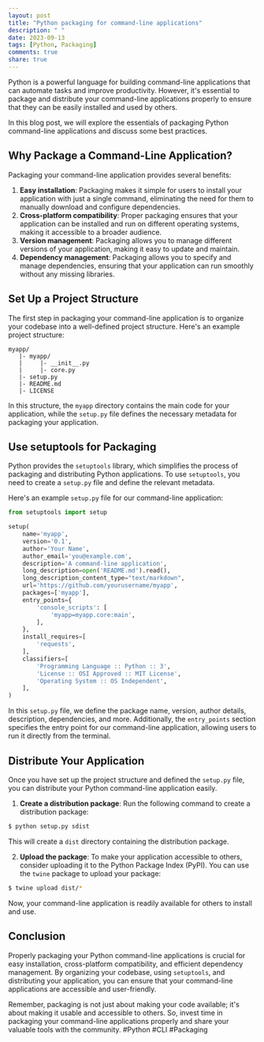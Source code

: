 ```yaml
---
layout: post
title: "Python packaging for command-line applications"
description: " "
date: 2023-09-13
tags: [Python, Packaging]
comments: true
share: true
---
```


Python is a powerful language for building command-line applications that can automate tasks and improve productivity. However, it's essential to package and distribute your command-line applications properly to ensure that they can be easily installed and used by others.

In this blog post, we will explore the essentials of packaging Python command-line applications and discuss some best practices.

## Why Package a Command-Line Application?

Packaging your command-line application provides several benefits:

1. **Easy installation**: Packaging makes it simple for users to install your application with just a single command, eliminating the need for them to manually download and configure dependencies.
2. **Cross-platform compatibility**: Proper packaging ensures that your application can be installed and run on different operating systems, making it accessible to a broader audience.
3. **Version management**: Packaging allows you to manage different versions of your application, making it easy to update and maintain.
4. **Dependency management**: Packaging allows you to specify and manage dependencies, ensuring that your application can run smoothly without any missing libraries.

## Set Up a Project Structure

The first step in packaging your command-line application is to organize your codebase into a well-defined project structure. Here's an example project structure:

```
myapp/
   |- myapp/
   |     |- __init__.py
   |     |- core.py
   |- setup.py
   |- README.md
   |- LICENSE
```

In this structure, the `myapp` directory contains the main code for your application, while the `setup.py` file defines the necessary metadata for packaging your application.

## Use setuptools for Packaging

Python provides the `setuptools` library, which simplifies the process of packaging and distributing Python applications. To use `setuptools`, you need to create a `setup.py` file and define the relevant metadata.

Here's an example `setup.py` file for our command-line application:

```python
from setuptools import setup

setup(
    name='myapp',
    version='0.1',
    author='Your Name',
    author_email='you@example.com',
    description='A command-line application',
    long_description=open('README.md').read(),
    long_description_content_type="text/markdown",
    url='https://github.com/yourusername/myapp',
    packages=['myapp'],
    entry_points={
        'console_scripts': [
            'myapp=myapp.core:main',
        ],
    },
    install_requires=[
        'requests',
    ],
    classifiers=[
        'Programming Language :: Python :: 3',
        'License :: OSI Approved :: MIT License',
        'Operating System :: OS Independent',
    ],
)
```

In this `setup.py` file, we define the package name, version, author details, description, dependencies, and more. Additionally, the `entry_points` section specifies the entry point for our command-line application, allowing users to run it directly from the terminal.

## Distribute Your Application

Once you have set up the project structure and defined the `setup.py` file, you can distribute your Python command-line application easily.

1. **Create a distribution package**: Run the following command to create a distribution package:

```bash
$ python setup.py sdist
```

This will create a `dist` directory containing the distribution package.

2. **Upload the package**: To make your application accessible to others, consider uploading it to the Python Package Index (PyPI). You can use the `twine` package to upload your package:

```bash
$ twine upload dist/*
```

Now, your command-line application is readily available for others to install and use.

## Conclusion

Properly packaging your Python command-line applications is crucial for easy installation, cross-platform compatibility, and efficient dependency management. By organizing your codebase, using `setuptools`, and distributing your application, you can ensure that your command-line applications are accessible and user-friendly.

Remember, packaging is not just about making your code available; it's about making it usable and accessible to others. So, invest time in packaging your command-line applications properly and share your valuable tools with the community. #Python #CLI #Packaging